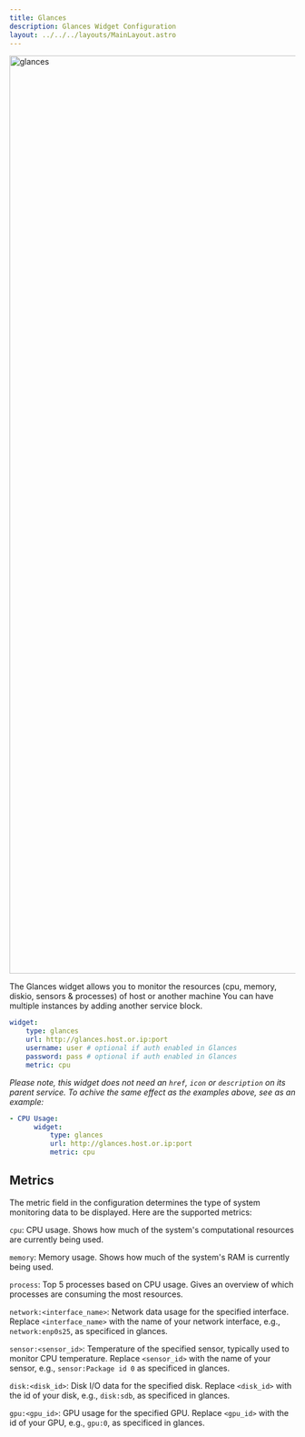 ```yaml
---
title: Glances
description: Glances Widget Configuration
layout: ../../../layouts/MainLayout.astro
---
```


<img width="1614" alt="glances" src="https://github.com/benphelps/homepage-docs/assets/82196/25648c97-2c1b-4db0-b5a5-f1509806079c">

The Glances widget allows you to monitor the resources (cpu, memory, diskio, sensors & processes) of host or another machine You can have multiple instances by adding another service block.

```yaml
widget:
    type: glances
    url: http://glances.host.or.ip:port
    username: user # optional if auth enabled in Glances
    password: pass # optional if auth enabled in Glances
    metric: cpu
```

_Please note, this widget does not need an `href`, `icon` or `description` on its parent service. To achive the same effect as the examples above, see as an example:_

```yaml
- CPU Usage:
      widget:
          type: glances
          url: http://glances.host.or.ip:port
          metric: cpu
```

## Metrics

The metric field in the configuration determines the type of system monitoring data to be displayed. Here are the supported metrics:

`cpu`: CPU usage. Shows how much of the system's computational resources are currently being used.

`memory`: Memory usage. Shows how much of the system's RAM is currently being used.

`process`: Top 5 processes based on CPU usage. Gives an overview of which processes are consuming the most resources.

`network:<interface_name>`: Network data usage for the specified interface. Replace `<interface_name>` with the name of your network interface, e.g., `network:enp0s25`, as specificed in glances.

`sensor:<sensor_id>`: Temperature of the specified sensor, typically used to monitor CPU temperature. Replace `<sensor_id>` with the name of your sensor, e.g., `sensor:Package id 0` as specificed in glances.

`disk:<disk_id>`: Disk I/O data for the specified disk. Replace `<disk_id>` with the id of your disk, e.g., `disk:sdb`, as specificed in glances.

`gpu:<gpu_id>`: GPU usage for the specified GPU. Replace `<gpu_id>` with the id of your GPU, e.g., `gpu:0`, as specificed in glances.
